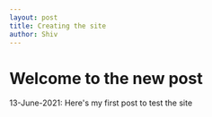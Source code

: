 ```yaml
---
layout: post
title: Creating the site
author: Shiv
---
```


# Welcome to the new post

13-June-2021: Here's my first post to test the site
